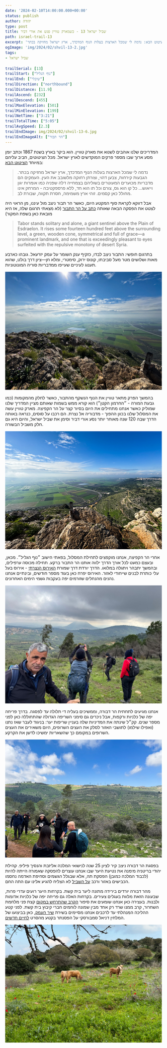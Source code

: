 ```yaml
---
date: '2024-02-10T14:00:00.000+00:00'
status: publish
author: יהודה
type: post
title: שביל ישראל 13 - כשמארק טוויין פגש את אורי דביר
path: israel-trail-13
excerpt: 'המדריכים שלנו אוהבים לשנוא את מארק טוויין. הוא ביקר בארץ בשנת 1867 וכתב יומן מסע ארוך שבו מספר פרקים המוקדשים לארץ ישראל. מכל הציטוטים, חביב עליהם במיוחד הציטוט הבא: נדמה לי שמכל הארצות בעלות הנוף המדכדך, ארץ ישראל מחזיקה בכתר.'
ogImage: 'img/2024/02/shvil-13-2.jpg'
tags:
- שביל ישראל

trailSerial: [13]
trailStart: ["נוף הגליל"]
trailEnd: ["שיבלי"]
trailDirection: ["northbound"]
trailDistance: [11.9]
trailAscend: [232]
trailDescend: [455]
trailMaxElevation: [501]
trailMinElevation: [199]
trailNetTime: ["3:21"]
trailTotalTime: ["5:05"]
trailAvgSpeed: [2.3]
trailEndImage: img/2024/02/shvil-13-6.jpg
trailEndImageAlt: ["הר תבור"]
---
```


המדריכים שלנו אוהבים לשנוא את מארק טוויין. הוא ביקר בארץ בשנת 1867 וכתב יומן מסע ארוך שבו מספר פרקים המוקדשים לארץ ישראל. מכל הציטוטים, חביב עליהם במיוחד [הציטוט הבא](https://www.ynet.co.il/articles/0,7340,L-3834253,00.html):

> נדמה לי שמכל הארצות בעלות הנוף המדכדך, ארץ ישראל מחזיקה בכתר. הגבעות קירחות, צבען דהוי, וצורתן רחוקה מלשובב את העין. העמקים הם מדבריות מכוערים המעוטרים בשוליהם בצמחייה דלה שפניה כמו אומרות יגון וייאוש... כל קו הוא גס, צורם וכל תו הוא חד, ללא פרספקטיבה - המרחק אינו מחולל כאן קסמים. זוהי ארץ משמימה, חסרת תקווה, שבורת לב.

אבל דווקא לקראת סוף המקטע היום, כאשר הר תבור ניצב מול עיננו, מן הראוי היה לצטט את הפסקה הבאה שאותה [כתב על הר התבור](https://twainsgeography.com/chapter/mt-tabor) (לא מצאתי תרגום שלה, אז היא מובאת כאן בשפת המקור)

<blockquote dir="ltr">
Tabor stands solitary and alone, a giant sentinel above the Plain of Esdraelon. It rises some fourteen hundred feet above the surrounding level, a green, wooden cone, symmetrical and full of grace—a prominent landmark, and one that is exceedingly pleasant to eyes surfeited with the repulsive monotony of desert Syria.
</blockquote>

בתרגום חופשי: התבור ניצב לבדו, כזקיף ענק השומר על עמק יזרעאל. גובהו כארבע מאות ושלושים מטר מעל סביבתו, קונוס ירוק, סימטרי, ומלא חן—ציון דרך בולט, שהוא תענוג לעיניים שעייפו ממדבריות סוריה המונוטוניות.

![עמק יזרעאל מהר הקפיצה](/img/2024/02/shvil-13-2.jpg "עמק יזרעאל מהר הקפיצה")

בהמשך הפרק מתאר טוויין את הנוף הנשקף מהתבור, כאשר לחלק מהמקומות (כמו גבעת המורה - ״החרמון הקטן״) הוא קורא ממש בשמות שאותם מציין המדריך שלנו שמוליק כאשר אנחנו מתחילים את היום בסיור קצר על הר הקפיצה. מארק טוויין עשה את המסלול שלנו בכוון ההפוך - מדבוריה אל נצרת. הם רכבו על סוסים, כנראה באותה הדרך שבה 120 שנה מאוחר יותר נסע אורי דביר וסימן את שביל ישראל, והיום היא גם חלק משביל הבשורה.

![עמק יזרעאל מהר הקפיצה](/img/2024/02/shvil-13-3.jpg "עמק יזרעאל מהר הקפיצה")

אחרי הר הקפיצה, אנחנו מוקפצים לתחילת המסלול, בפאתי הישוב ״נוף הגליל״. מכאן, ובעצם כמעט לכל אורך הדרך ילווה אותנו הר התבור ברקע. תחילה מכוסה ערפילים, ובהמשך יתבהר ויתגלה במלואו. הדרך יורדת דרך שמורת [האירוס הנצרתי](https://he.wikipedia.org/wiki/אירוס_נצרתי) - אירוס בעל עלי כותרת לבנים שייחודי לאזור. האירוס יפרח כאן בעוד מספר חודשים, ובינתיים אנחנו נהנים מהנחלים שזורמים יפה בעקבות גשמי הימים האחרונים. 

![הר תבור מציץ מבין העננים](/img/2024/02/shvil-13-4.jpg "הר תבור מציץ מבין העננים")

אנחנו מגיעים לתחתית הר דבורה, וממשיכים בעליה די תלולה עד לפסגה. בדרך פריחה יפה של כלניות ורקפות, אבל ניכרים גם סימני השריפה הגדולה שהתחוללה כאן לפני מספר שנים. קק״ל שינתה את המדיניות שלה בעניין שריפות יער: בניגוד לעבר שאז נתנו (ואפילו שילמו) לתושבי האזור לסלק את העצים השרופים, היום משאירים את העצים השרופים במקומם כך שהשאריות ימשיכו לדשן את הקרקע.

![העליה להר דבורה](/img/2024/02/shvil-13-5.jpg "העליה להר דבורה")

בפסגת הר דבורה ניצב קיר לציון 25 שנה לנישואי המלכה אליזבת והנסיך פיליפ. קהילת יהודי בריטניה מימנה את נטיעת היער שבו אנחנו עוצרים להפסקה שאמורה הייתה להיות (לכבוד המלכה כמובן) הפסקת תה, אלא שבגלל הגשמים וסחיפת האדמה נחסמו הכבישים באזור ורכב [על השביל](https://www.al-hashvil.co.il) לא הצליח להגיע אלינו עם התה החם. 

מהר דבורה יורדים בירידה מתונה ליער בית קשת. בקרחות היער רועים עדרי פרות, שבעונה הזאת מלוות בעגלים צעירים. בקרחות האלה גם פריחה יפה של כלניות אדומות ולבנות. בעצירה כאן אנחנו שומעים את סיפור [הקרב שהתרחש במקום](https://www.haaretz.co.il/magazine/the-edge/2016-02-03/ty-article/.premium/0000017f-e248-df7c-a5ff-e27a83030000?gift=6cd5ed7c4e6d4e2f9e2661f6109cad8c) קצת פני מלחמת השחרור, קרב ממנו שרד רק אחד מבין שמונה לוחמים חברי קיבוץ בית קשת. לפני קטע ההליכה המנהלתי עד לרכבים אנחנו מסיימים בשירת [שיר העמק](https://shironet.mako.co.il/artist?type=lyrics&lang=1&prfid=332&wrkid=2980), כאן בביצועו של המלחין דניאל סמבורסקי על הפסנתר בקטע מהסרט [לחיים חדשים](https://youtu.be/pdc8tJwaBBU?feature=shared).

![עגלים באחו - יער בית קשת](/img/2024/02/shvil-13-8.jpg "עגלים באחו - יער בית קשת")

